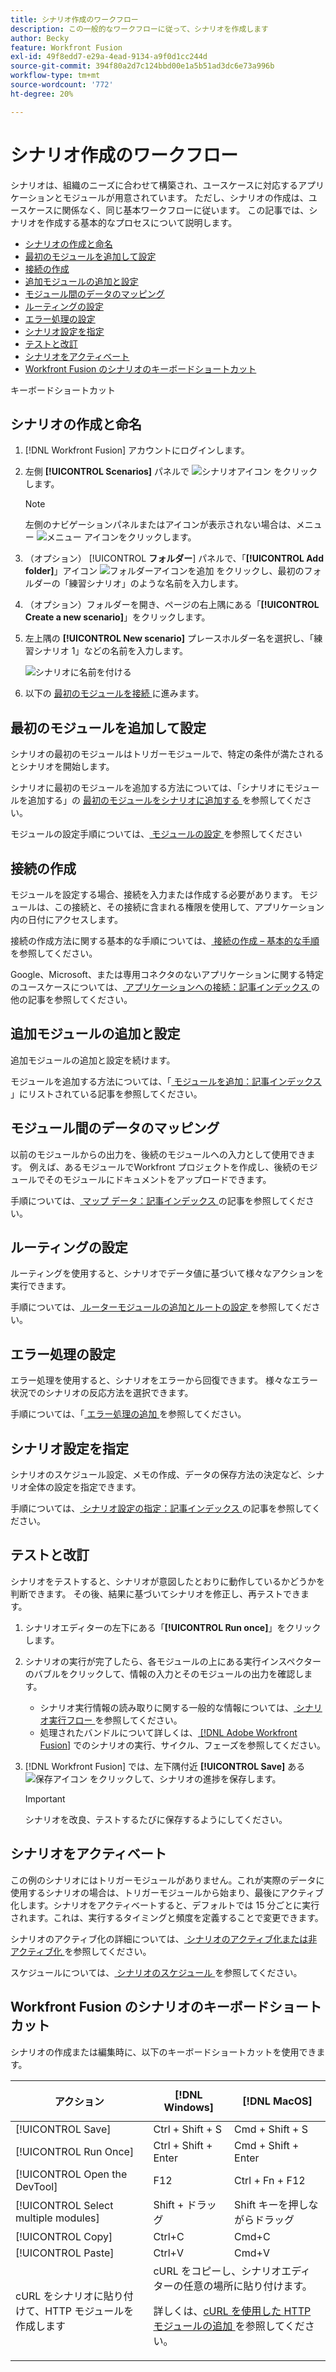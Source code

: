 ```yaml
---
title: シナリオ作成のワークフロー
description: この一般的なワークフローに従って、シナリオを作成します
author: Becky
feature: Workfront Fusion
exl-id: 49f8edd7-e29a-4ead-9134-a9f0d1cc244d
source-git-commit: 394f80a2d7c124bbd00e1a5b51ad3dc6e73a996b
workflow-type: tm+mt
source-wordcount: '772'
ht-degree: 20%

---
```


# シナリオ作成のワークフロー

シナリオは、組織のニーズに合わせて構築され、ユースケースに対応するアプリケーションとモジュールが用意されています。 ただし、シナリオの作成は、ユースケースに関係なく、同じ基本ワークフローに従います。 この記事では、シナリオを作成する基本的なプロセスについて説明します。


* [シナリオの作成と命名](#create-and-name-the-scenario)
* [最初のモジュールを追加して設定](#configure-the-first-module)
* [接続の作成](#create-connections)
* [追加モジュールの追加と設定](#add-and-configure-additional-modules)
* [モジュール間のデータのマッピング](#map-data-between-modules)
* [ルーティングの設定](#configure-routing)
* [エラー処理の設定](#configure-error-handling)
* [シナリオ設定を指定](#onfigure-scenario-settings)
* [テストと改訂](#test-and-revise)
* [シナリオをアクティベート](#activate-the-scenario)
* [Workfront Fusion のシナリオのキーボードショートカット](#workfront-fusion-scenario-keyboard-shortcuts)

キーボードショートカット



## シナリオの作成と命名

1. [!DNL Workfront Fusion] アカウントにログインします。
1. 左側 **[!UICONTROL Scenarios]** パネルで ![ シナリオアイコン ](assets/scenarios-icon.png) をクリックします。

   >[!NOTE]
   >
   >左側のナビゲーションパネルまたはアイコンが表示されない場合は、メニュー ![メニュー](assets/main-menu-icon-left-nav.png) アイコンをクリックします。

1. （オプション） [!UICONTROL **フォルダー**] パネルで、「**[!UICONTROL Add folder]**」アイコン ![ フォルダーアイコンを追加 ](assets/add-folder-icon.png) をクリックし、最初のフォルダーの「練習シナリオ」のような名前を入力します。

1. （オプション）フォルダーを開き、ページの右上隅にある「**[!UICONTROL Create a new scenario]**」をクリックします。

1. 左上隅の **[!UICONTROL New scenario]** プレースホルダー名を選択し、「練習シナリオ 1」などの名前を入力します。

   ![ シナリオに名前を付ける ](assets/name-the-scenario.png)

1. 以下の [ 最初のモジュールを接続 ](#2-connect-the-first-module) に進みます。

## 最初のモジュールを追加して設定

シナリオの最初のモジュールはトリガーモジュールで、特定の条件が満たされるとシナリオを開始します。

シナリオに最初のモジュールを追加する方法については、「シナリオにモジュールを追加する」の [ 最初のモジュールをシナリオに追加する ](/help/workfront-fusion/create-scenarios/add-modules/add-a-module-basic.md#add-the-first-module-to-a-scenario) を参照してください。

モジュールの設定手順については、[ モジュールの設定 ](/help/workfront-fusion/create-scenarios/add-modules/configure-a-modules-settings.md) を参照してください

## 接続の作成

モジュールを設定する場合、接続を入力または作成する必要があります。 モジュールは、この接続と、その接続に含まれる権限を使用して、アプリケーション内の日付にアクセスします。

接続の作成方法に関する基本的な手順については、[ 接続の作成 – 基本的な手順 ](/help/workfront-fusion/create-scenarios/connect-to-apps/connect-to-fusion-general.md) を参照してください。

Google、Microsoft、または専用コネクタのないアプリケーションに関する特定のユースケースについては、[ アプリケーションへの接続：記事インデックス ](/help/workfront-fusion/create-scenarios/connect-to-apps/connect-to-apps-toc.md) の他の記事を参照してください。

## 追加モジュールの追加と設定

追加モジュールの追加と設定を続けます。

モジュールを追加する方法については、「[ モジュールを追加：記事インデックス ](/help/workfront-fusion/create-scenarios/add-modules/add-modules-toc.md)」にリストされている記事を参照してください。

## モジュール間のデータのマッピング

以前のモジュールからの出力を、後続のモジュールへの入力として使用できます。 例えば、あるモジュールでWorkfront プロジェクトを作成し、後続のモジュールでそのモジュールにドキュメントをアップロードできます。

手順については、[ マップ データ：記事インデックス ](/help/workfront-fusion/create-scenarios/map-data/map-data-toc.md) の記事を参照してください。

## ルーティングの設定

ルーティングを使用すると、シナリオでデータ値に基づいて様々なアクションを実行できます。

手順については、[ ルーターモジュールの追加とルートの設定 ](/help/workfront-fusion/create-scenarios/add-modules/router-module.md) を参照してください。

## エラー処理の設定

エラー処理を使用すると、シナリオをエラーから回復できます。 様々なエラー状況でのシナリオの反応方法を選択できます。

手順については、「[ エラー処理の追加 ](/help/workfront-fusion/create-scenarios/config-error-handling/error-handling.md) を参照してください。

## シナリオ設定を指定

シナリオのスケジュール設定、メモの作成、データの保存方法の決定など、シナリオ全体の設定を指定できます。

手順については、[ シナリオ設定の指定：記事インデックス ](/help/workfront-fusion/create-scenarios/config-scenarios-settings/config-scenario-settings-toc.md) の記事を参照してください。

## テストと改訂

シナリオをテストすると、シナリオが意図したとおりに動作しているかどうかを判断できます。 その後、結果に基づいてシナリオを修正し、再テストできます。

1. シナリオエディターの左下にある「**[!UICONTROL Run once]**」をクリックします。
1. シナリオの実行が完了したら、各モジュールの上にある実行インスペクターのバブルをクリックして、情報の入力とそのモジュールの出力を確認します。

   * シナリオ実行情報の読み取りに関する一般的な情報については、[ シナリオ実行フロー ](/help/workfront-fusion/references/scenarios/scenario-execution-flow.md) を参照してください。
   * 処理されたバンドルについて詳しくは、[ [!DNL Adobe Workfront Fusion]](/help/workfront-fusion/references/scenarios/scenario-execution-cycles-phases.md) でのシナリオの実行、サイクル、フェーズを参照してください。

1. [!DNL Workfront Fusion] では、左下隅付近 **[!UICONTROL Save]** ある ![ 保存アイコン ](assets/save-icon.png) をクリックして、シナリオの進捗を保存します。

   >[!IMPORTANT]
   >
   >シナリオを改良、テストするたびに保存するようにしてください。

## シナリオをアクティベート

この例のシナリオにはトリガーモジュールがありません。これが実際のデータに使用するシナリオの場合は、トリガーモジュールから始まり、最後にアクティブ化します。シナリオをアクティベートすると、デフォルトでは 15 分ごとに実行されます。これは、実行するタイミングと頻度を定義することで変更できます。

シナリオのアクティブ化の詳細については、[ シナリオのアクティブ化または非アクティブ化 ](/help/workfront-fusion/manage-scenarios/activate-deactivate-scenarios.md) を参照してください。

スケジュールについては、[ シナリオのスケジュール ](/help/workfront-fusion/create-scenarios/config-scenarios-settings/schedule-a-scenario.md) を参照してください。

## Workfront Fusion のシナリオのキーボードショートカット

シナリオの作成または編集時に、以下のキーボードショートカットを使用できます。

<table style="table-layout:auto"> 
 <col data-mc-conditions=""> 
 <col data-mc-conditions=""> 
 <col data-mc-conditions=""> 
 <thead> 
  <tr> 
   <th> <p>アクション</p> </th> 
   <th>[!DNL Windows]</th> 
   <th> <p>[!DNL MacOS]</p> </th> 
  </tr> 
 </thead> 
 <tbody> 
  <tr> 
   <td role="rowheader">[!UICONTROL Save] </td> 
   <td>Ctrl + Shift + S</td> 
   <td>Cmd + Shift + S</span> </td> 
  </tr> 
  <tr> 
   <td role="rowheader">[!UICONTROL Run Once]</td> 
   <td>Ctrl + Shift + Enter</td> 
   <td>Cmd + Shift + Enter </span> </td> 
  </tr> 
  <tr> 
   <td role="rowheader">[!UICONTROL Open the DevTool]</td> 
   <td>F12</td> 
   <td>Ctrl + Fn + F12</span> </td> 
  </tr> 
  <tr> 
   <td role="rowheader">[!UICONTROL Select multiple modules]</td> 
   <td>Shift + ドラッグ</td> 
   <td>Shift キーを押しながらドラッグ </span> </td> 
  </tr> 
  <tr> 
   <td role="rowheader">[!UICONTROL Copy]</td> 
   <td>Ctrl+C</td> 
   <td>Cmd+C</span> </td> 
  </tr> 
  <tr> 
   <td role="rowheader">[!UICONTROL Paste]</td> 
   <td>Ctrl+V</td> 
   <td>Cmd+V</span> </td> 
  </tr> 
  <tr> 
   <td role="rowheader">cURL をシナリオに貼り付けて、HTTP モジュールを作成します</td> 
   <td colspan="2">cURL をコピーし、シナリオエディターの任意の場所に貼り付けます。<p>詳しくは、<a href="/help/workfront-fusion/create-scenarios/add-modules/use-curl-create-http.md">cURL を使用した HTTP モジュールの追加 </a> を参照してください。</td> 
  </tr> 
 </tbody> 
</table>





